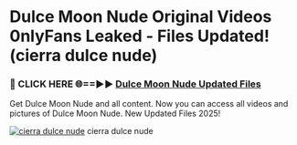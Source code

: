 # Dulce Moon Nude Original Videos 0nlyFans Leaked - Files Updated! (cierra dulce nude)

<h3>🔴 CLICK HERE 🌐==►► <a href="https://tinyurl.com/2p9ay9w9" rel="nofollow">Dulce Moon Nude Updated Files</a></h3>

Get Dulce Moon Nude and all content. Now you can access all videos and pictures of Dulce Moon Nude. New Updated Files 2025!

[![cierra dulce nude](https://i.imgur.com/KQgVmj3.gif)](https://tinyurl.com/2p9ay9w9)
cierra dulce nude